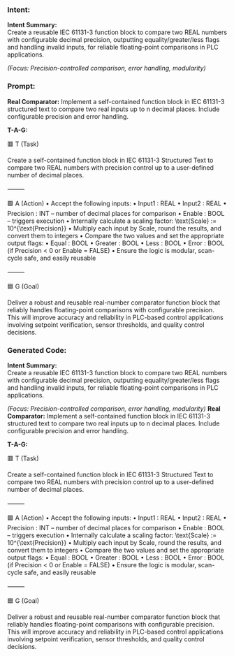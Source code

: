 ### Intent:
**Intent Summary:**  
Create a reusable IEC 61131-3 function block to compare two REAL numbers with configurable decimal precision, outputting equality/greater/less flags and handling invalid inputs, for reliable floating-point comparisons in PLC applications.  

*(Focus: Precision-controlled comparison, error handling, modularity)*

### Prompt:
**Real Comparator:**
Implement a self-contained function block in IEC 61131-3 structured text to compare two real inputs up to n decimal places. Include configurable precision and error handling.


**T-A-G:**

🟥 T (Task)

Create a self-contained function block in IEC 61131-3 Structured Text to compare two REAL numbers with precision control up to a user-defined number of decimal places.

⸻

🟩 A (Action)
	•	Accept the following inputs:
	•	Input1 : REAL
	•	Input2 : REAL
	•	Precision : INT – number of decimal places for comparison
	•	Enable : BOOL – triggers execution
	•	Internally calculate a scaling factor:
\text{Scale} := 10^{\text{Precision}}
	•	Multiply each input by Scale, round the results, and convert them to integers
	•	Compare the two values and set the appropriate output flags:
	•	Equal : BOOL
	•	Greater : BOOL
	•	Less : BOOL
	•	Error : BOOL (if Precision < 0 or Enable = FALSE)
	•	Ensure the logic is modular, scan-cycle safe, and easily reusable

⸻

🟦 G (Goal)

Deliver a robust and reusable real-number comparator function block that reliably handles floating-point comparisons with configurable precision. This will improve accuracy and reliability in PLC-based control applications involving setpoint verification, sensor thresholds, and quality control decisions.

### Generated Code:
**Intent Summary:**  
Create a reusable IEC 61131-3 function block to compare two REAL numbers with configurable decimal precision, outputting equality/greater/less flags and handling invalid inputs, for reliable floating-point comparisons in PLC applications.  

*(Focus: Precision-controlled comparison, error handling, modularity)*
**Real Comparator:**
Implement a self-contained function block in IEC 61131-3 structured text to compare two real inputs up to n decimal places. Include configurable precision and error handling.


**T-A-G:**

🟥 T (Task)

Create a self-contained function block in IEC 61131-3 Structured Text to compare two REAL numbers with precision control up to a user-defined number of decimal places.

⸻

🟩 A (Action)
	•	Accept the following inputs:
	•	Input1 : REAL
	•	Input2 : REAL
	•	Precision : INT – number of decimal places for comparison
	•	Enable : BOOL – triggers execution
	•	Internally calculate a scaling factor:
\text{Scale} := 10^{\text{Precision}}
	•	Multiply each input by Scale, round the results, and convert them to integers
	•	Compare the two values and set the appropriate output flags:
	•	Equal : BOOL
	•	Greater : BOOL
	•	Less : BOOL
	•	Error : BOOL (if Precision < 0 or Enable = FALSE)
	•	Ensure the logic is modular, scan-cycle safe, and easily reusable

⸻

🟦 G (Goal)

Deliver a robust and reusable real-number comparator function block that reliably handles floating-point comparisons with configurable precision. This will improve accuracy and reliability in PLC-based control applications involving setpoint verification, sensor thresholds, and quality control decisions.
